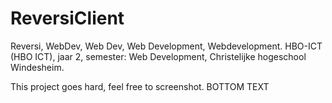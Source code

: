 # ReversiClient
Reversi, WebDev, Web Dev, Web Development, Webdevelopment. HBO-ICT (HBO ICT), jaar 2, semester: Web Development, Christelijke hogeschool Windesheim.

This project goes hard, feel free to screenshot. BOTTOM TEXT
